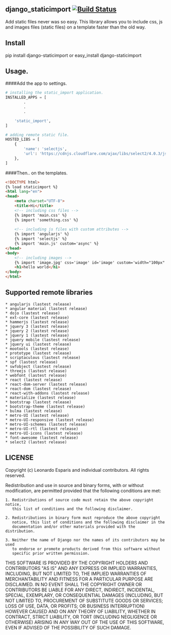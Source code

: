 django_staticimport [![Build Status](https://travis-ci.org/leoxnidas/django_staticimport.svg?branch=master)](https://travis-ci.org/leoxnidas/django_staticimport)
-------------------

Add static files never was so easy. This library allows you to include css, js and images files (static files) on a template faster than the old way.


Install
-------

pip install django-staticimport or easy_install django-staticimport


Usage.
------

####Add the app to settings.

```python
# installing the static_import application.
INSTALLED_APPS = [
		.
		.
		.

    'static_import',
]

# adding remote static file.
HOSTED_LIBS = [
	{
		'name': 'selectjs',
		'url': 'https://cdnjs.cloudflare.com/ajax/libs/select2/4.0.3/js/select2.min.js'
	},
]
```

####Then.. on the templates.

```html
<!DOCTYPE html>
{% load staticimport %}
<html lang="en">
<head>
	<meta charset="UTF-8">
	<title>Hi</title>
	<!-- including css files -->
	{% import 'main.css' %}
	{% import 'something.css' %}
	
	<!-- including js files with custom attributes -->
	{% import 'angularjs' %}
	{% import 'selectjs' %}
	{% import 'main.js' custom='async' %}
</head>
<body>
	<!-- including images -->
	{% import 'image.jpg' css='image' id='image' custom='width="100px" height="100px" data-city="picture"' %}
	<h1>hello world</h1>
</body>
</html>
```

Supported remote libraries
--------------------------

	* angularjs (lastest release)
	* angular material (lastest release)
	* dojo (lastest release)
	* ext-core (lastest release)
	* hammerjs (lastest release)
	* jquery 3 (lastest release)
	* jquery 2 (lastest release)
	* jquery 1 (lastest release)
	* jquery mobile (lastest release)
	* jquery ui (lastest release)
	* mootools (lastest release)
	* prototype (lastest release)
	* scriptaculous (lastest release)
	* spf (lastest release)
	* swfobject (lastest release)
	* threejs (lastest release)
	* webfont (lastest release)
	* react (lastest release)
	* react-dom-server (lastest release)
	* react-dom (lastest release)
	* react-with-addons (lastest release)
	* materialize (lastest release)
	* bootstrap (lastest release)
	* bootstrap-theme (lastest release)
	* bulma (lastest release)
	* metro-UI (lastest release)
	* metro-UI-responsive (lastest release)
	* metro-UI-schemes (lastest release)
	* metro-UI-rtl (lastest release)
	* metro-UI-icons (lastest release)
	* font-awesome (lastest release)
	* select2 (lastest release)


LICENSE
-------

Copyright (c) Leonardo Esparis and individual contributors.
All rights reserved.

Redistribution and use in source and binary forms, with or without modification,
are permitted provided that the following conditions are met:

    1. Redistributions of source code must retain the above copyright notice, 
       this list of conditions and the following disclaimer.
    
    2. Redistributions in binary form must reproduce the above copyright 
       notice, this list of conditions and the following disclaimer in the
       documentation and/or other materials provided with the distribution.

    3. Neither the name of Django nor the names of its contributors may be used
       to endorse or promote products derived from this software without
       specific prior written permission.

THIS SOFTWARE IS PROVIDED BY THE COPYRIGHT HOLDERS AND CONTRIBUTORS "AS IS" AND
ANY EXPRESS OR IMPLIED WARRANTIES, INCLUDING, BUT NOT LIMITED TO, THE IMPLIED
WARRANTIES OF MERCHANTABILITY AND FITNESS FOR A PARTICULAR PURPOSE ARE
DISCLAIMED. IN NO EVENT SHALL THE COPYRIGHT OWNER OR CONTRIBUTORS BE LIABLE FOR
ANY DIRECT, INDIRECT, INCIDENTAL, SPECIAL, EXEMPLARY, OR CONSEQUENTIAL DAMAGES
(INCLUDING, BUT NOT LIMITED TO, PROCUREMENT OF SUBSTITUTE GOODS OR SERVICES;
LOSS OF USE, DATA, OR PROFITS; OR BUSINESS INTERRUPTION) HOWEVER CAUSED AND ON
ANY THEORY OF LIABILITY, WHETHER IN CONTRACT, STRICT LIABILITY, OR TORT
(INCLUDING NEGLIGENCE OR OTHERWISE) ARISING IN ANY WAY OUT OF THE USE OF THIS
SOFTWARE, EVEN IF ADVISED OF THE POSSIBILITY OF SUCH DAMAGE.